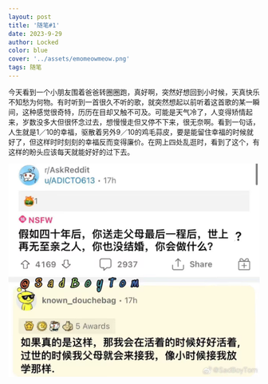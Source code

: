 ```yaml
---
layout: post
title: '随笔#1'
date: 2023-9-29
author: Locked
color: blue
cover: '../assets/emomeowmeow.png'
tags: 随笔
---
```


今天看到一个小朋友围着爸爸转圈圈跑，真好啊，突然好想回到小时候，天真快乐不知愁为何物。有时听到一首很久不听的歌，就突然想起以前听着这首歌的某一瞬间，这种感觉很奇特，历历在目却又触不可及。可能是天气冷了，人变得矫情起来，岁数没多大但很怀念过去，想慢慢走但又停不下来，很无奈啊。看到一句话，人生就是1／10的幸福，驱散着另外9／10的鸡毛蒜皮，要是能留住幸福的时候就好了，但这样时时刻刻的幸福反而变得廉价。在网上四处乱逛时，看到了这个，有这样的盼头应该每天就能好好的过下去。

![1](../assets/pass.jpg)
